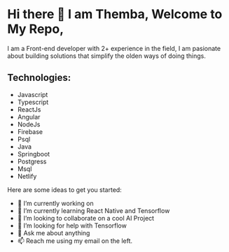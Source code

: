 # Hi there 👋 I am Themba, Welcome to My Repo,

I am a Front-end developer with 2+ experience in the field, I am pasionate about building solutions that simplify the olden ways of doing things.



## Technologies: 
- Javascript
- Typescript
- ReactJs
- Angular
- NodeJs
- Firebase
- Psql
- Java
- Springboot
- Postgress
- Msql
- Netlify




Here are some ideas to get you started:

- 🔭 I’m currently working on 
- 🌱 I’m currently learning React Native and Tensorflow
- 👯 I’m looking to collaborate on a cool AI Project
- 🤔 I’m looking for help with Tensorflow
- 💬 Ask me about anything
- 📫 Reach me using my email on the left.
